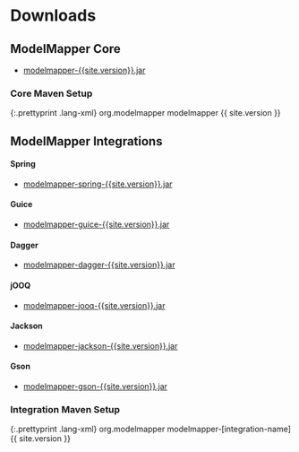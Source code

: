 # Downloads

## ModelMapper Core

* [modelmapper-{{site.version}}.jar](http://search.maven.org/remotecontent?filepath=org/modelmapper/modelmapper/{{site.version}}/modelmapper-{{site.version}}.jar)

### Core Maven Setup

{:.prettyprint .lang-xml}
	<dependency>
	  <groupId>org.modelmapper</groupId>
	  <artifactId>modelmapper</artifactId>
	  <version>{{ site.version }}</version>
	</dependency>

## ModelMapper Integrations

#### Spring

* [modelmapper-spring-{{site.version}}.jar](http://search.maven.org/remotecontent?filepath=org/modelmapper/extensions/modelmapper-spring/{{site.version}}/modelmapper-spring-{{site.version}}.jar)

#### Guice

* [modelmapper-guice-{{site.version}}.jar](http://search.maven.org/remotecontent?filepath=org/modelmapper/extensions/modelmapper-guice/{{site.version}}/modelmapper-guice-{{site.version}}.jar)

#### Dagger

* [modelmapper-dagger-{{site.version}}.jar](http://search.maven.org/remotecontent?filepath=org/modelmapper/extensions/modelmapper-dagger/{{site.version}}/modelmapper-dagger-{{site.version}}.jar)

#### jOOQ

* [modelmapper-jooq-{{site.version}}.jar](http://search.maven.org/remotecontent?filepath=org/modelmapper/extensions/modelmapper-jooq/{{site.version}}/modelmapper-jooq-{{site.version}}.jar)

#### Jackson

* [modelmapper-jackson-{{site.version}}.jar](http://search.maven.org/remotecontent?filepath=org/modelmapper/extensions/modelmapper-jackson/{{site.version}}/modelmapper-jackson-{{site.version}}.jar)

#### Gson

* [modelmapper-gson-{{site.version}}.jar](http://search.maven.org/remotecontent?filepath=org/modelmapper/extensions/modelmapper-gson/{{site.version}}/modelmapper-gson-{{site.version}}.jar)

### Integration Maven Setup

{:.prettyprint .lang-xml}
	<dependency>
	  <groupId>org.modelmapper</groupId>
	  <artifactId>modelmapper-[integration-name]</artifactId>
	  <version>{{ site.version }}</version>
	</dependency>


